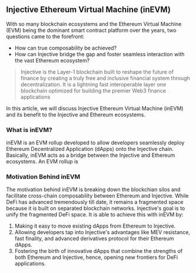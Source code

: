 ## Injective Ethereum Virtual Machine (inEVM)

With so many blockchain ecosystems and the Ethereum Virtual Machine (EVM) being the dominant smart contract platform over the years, two questions came to the forefront:
* How can true composability be achieved?
* How can Injective bridge the gap and foster seamless interaction with the vast Ethereum ecosystem?

> Injective is the Layer-1 blockchain built to reshape the future of finance by creating a truly free and inclusive financial system through decentralization. It is a lightning fast interoperable layer one blockchain optimized for building the premier Web3 finance applications


In this article, we will discuss Injective Ethereum Virtual Machine (inEVM) and its benefit to the Injective and Ethereum ecosystems.

### What is inEVM?  
inEVM is an EVM rollup developed to allow developers seamlessly deploy Ethereum Decentralized Application (dApps) onto the Injective chain. Basically, inEVM acts as a bridge between the Injective and Ethereum ecosystems. 
An EVM rollup is 


### Motivation Behind inEVM  
The motivation behind inEVM is breaking down the blockchian silos and facilitate cross-chain composability between Ethereum and Injective. While DeFi has advanced tremendously till date, it remains a fragmented space because it is built on separated blockchain networks. Injective's goal is to unify the fragmented DeFi space. It is able to achieve this with inEVM by:  

1. Making it easy to move existing dApps from Ethereum to Injective.  
2. Allowing developers tap into Injective's advantages like MEV resistance, fast finality, and advanced derivatives protocol for their Ethereum dApps.  
3. Fostering the birth of innovative dApps that combine the strengths of both Ethereum and Injective, hence, opening new frontiers for DeFi applications. 